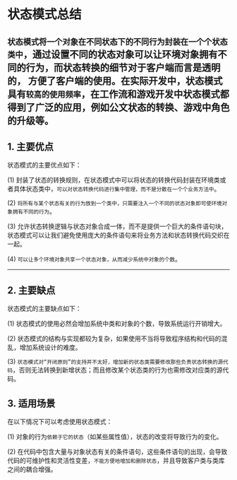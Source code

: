 # 状态模式总结

`状态模式将一个对象在不同状态下的不同行为封装在一个个状态类中`，通过设置不同的状态对象可以让环境对象拥有不同的行为，而状态转换的细节对于客户端而言是透明的，
方便了客户端的使用。在实际开发中，状态模式具有`较高的使用频率`，在工作流和游戏开发中状态模式都得到了广泛的应用，例如公文状态的转换、游戏中角色的升级等。
---

## 1. 主要优点

状态模式的主要优点如下：

(1) 封装了状态的转换规则，在状态模式中可以将状态的转换代码封装在环境类或者具体状态类中，`可以对状态转换代码进行集中管理，而不是分散在一个个业务方法中`。

(2) `将所有与某个状态有关的行为放到一个类中，只需要注入一个不同的状态对象即可使环境对象拥有不同的行为`。

(3) 允许状态转换逻辑与状态对象合成一体，而不是提供一个巨大的条件语句块，状态模式可以让我们避免使用庞大的条件语句来将业务方法和状态转换代码交织在一起。

(4) `可以让多个环境对象共享一个状态对象，从而减少系统中对象的个数`。

---

## 2. 主要缺点

状态模式的主要缺点如下：

(1) 状态模式的使用必然会增加系统中类和对象的个数，导致系统运行开销增大。

(2) 状态模式的结构与实现都较为复杂，如果使用不当将导致程序结构和代码的混乱，增加系统设计的难度。

(3) `状态模式对“开闭原则”的支持并不太好，增加新的状态类需要修改那些负责状态转换的源代码`，否则无法转换到新增状态；而且修改某个状态类的行为也需修改对应类的源代码。


## 3. 适用场景

   在以下情况下可以考虑使用状态模式：

   (1) 对象的行为`依赖于它的状态`（如某些属性值），状态的改变将导致行为的变化。

   (2) 在代码中包含大量与对象状态有关的条件语句，这些条件语句的出现，会导致代码的可维护性和灵活性变差，`不能方便地增加和删除状态`，并且导致客户类与类库之间的耦合增强。

